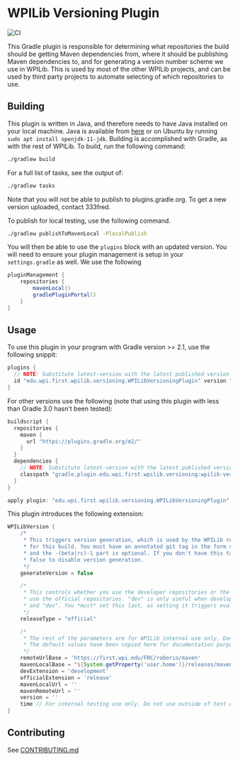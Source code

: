 # WPILib Versioning Plugin

![CI](https://github.com/wpilibsuite/wpilib-version-plugin/workflows/CI/badge.svg)

This Gradle plugin is responsible for determining what repositories the build should be getting Maven dependencies from, where it should be publishing Maven dependencies to, and for generating a version number scheme we use in WPILib. This is used by most of the other WPILib projects, and can be used by third party projects to automate selecting of which repositories to use.

## Building

This plugin is written in Java, and therefore needs to have Java installed on your local machine. Java is available from [here](https://adoptium.net/en-GB/temurin/releases/?version=11) or on Ubuntu by running `sudo apt install openjdk-11-jdk`. Building is accomplished with Gradle, as with the rest of WPILib. To build, run the following command:

```bash
./gradlew build
```

For a full list of tasks, see the output of:

```bash
./gradlew tasks
```

Note that you will not be able to publish to plugins.gradle.org. To get a new version uploaded, contact 333fred.

To publish for local testing, use the following command.
```bash
./gradlew publishToMavenLocal -PlocalPublish
```
You will then be able to use the `plugins` block with an updated version. You will need to ensure your plugin management is setup in your `settings.gradle` as well. We use the following
```groovy
pluginManagement {
    repositories {
        mavenLocal()
        gradlePluginPortal()
    }
}
```


## Usage

To use this plugin in your program with Gradle version >= 2.1, use the following snippit:

```gradle
plugins {
  // NOTE: Substitute latest-version with the latest published version
  id "edu.wpi.first.wpilib.versioning.WPILibVersioningPlugin" version "latest-version"
}
```

For other versions use the following (note that using this plugin with less than Gradle 3.0 hasn't been tested):

```gradle
buildscript {
  repositories {
    maven {
      url "https://plugins.gradle.org/m2/"
    }
  }
  dependencies {
    // NOTE: Substitute latest-version with the latest published version
    classpath "gradle.plugin.edu.wpi.first.wpilib.versioning:wpilib-version-plugin:latest-version"
  }
}

apply plugin: "edu.wpi.first.wpilib.versioning.WPILibVersioningPlugin"
```

This plugin introduces the following extension:


```gradle
WPILibVersion {
    /*
     * This triggers version generation, which is used by the WPILib repositories to generate the correct version number
     * for this build. You must have an annotated git tag in the form v1.0.0-(beta|rc)-1, where v1.0.0 is mandatory
     * and the -(beta|rc)-1 part is optional. If you don't have this tag, a warning message will be printed. Set to
     * false to disable version generation.
     */
    generateVersion = false

    /*
     * This controls whether you use the developer repositories or the release repositories. For competition, use should
     * use the official repositories. "dev" is only useful when developing with WPILib. Valid options are "official"
     * and "dev". You *must* set this last, as setting it triggers evaluation of the plugin.
     */
    releaseType = "official"

    /*
     * The rest of the parameters are for WPILib internal use only. Don't set them unless you know what you're doing.
     * The default values have been copied here for documentation purposes.
     */
    remoteUrlBase = 'https://first.wpi.edu/FRC/roborio/maven'
    mavenLocalBase = "${System.getProperty('user.home')}/releases/maven"
    devExtension = 'development'
    officialExtension = 'release'
    mavenLocalUrl = ''
    mavenRemoteUrl = ''
    version = ''
    time // For internal testing use only. Do not use outside of test code.
}
```

## Contributing

See [CONTRIBUTING.md](CONTRIBUTING.md)
